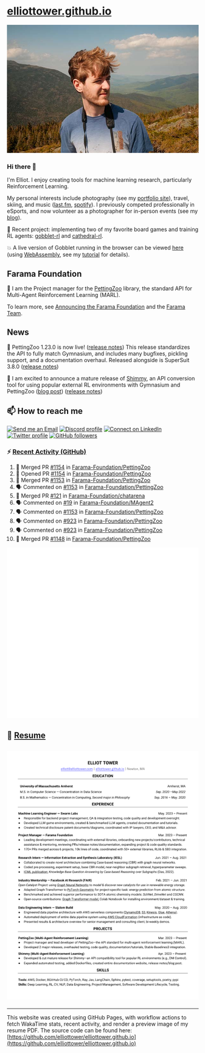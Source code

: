 # [elliottower.github.io](https://github.com/elliottower/elliottower.github.io)

[![A wild Elliot on Mt Washington](https://raw.githubusercontent.com/elliottower/elliottower.github.io/main/src/jpg/DSCF7539-600px.jpg?raw=true)](https://raw.githubusercontent.com/elliottower/elliottower.github.io/main/src/jpg/DSCF7539.jpg?raw=true)

### Hi there 👋

I'm Elliot. I enjoy creating tools for machine learning research, particularly Reinforcement Learning.

My personal interests include photography (see my [portfolio site](https://www.elliottower.com/)), travel, skiing, and music ([last.fm](https://www.last.fm/user/ajsdlfkwer), [spotify](https://open.spotify.com/user/12132818380)). I previously competed professionally in eSports, and now volunteer as a photographer for in-person events (see my [blog](https://www.elliottower.com/stories/?category=events)).

🤖 Recent project: implementing two of my favorite board games and training RL agents: [gobblet-rl](https://github.com/elliottower/gobblet-rl) and [cathedral-rl](https://github.com/elliottower/cathedral-rl). 

💥 A live version of Gobblet running in the browser can be viewed [here](https://elliottower.github.io/gobblet-rl/) (using [WebAssembly](https://webassembly.org/), see my [tutorial](https://github.com/elliottower/gobblet-rl/blob/main/tutorials/WebAssembly/web_assembly.md) for details).

## Farama Foundation

🚀 I am the Project manager for the [PettingZoo](https://github.com/Farama-Foundation/PettingZoo) library, the standard API for Multi-Agent Reinforcement Learning (MARL). 

To learn more, see [Announcing the Farama Foundation](https://farama.org/Announcing-The-Farama-Foundation) and the [Farama Team](https://farama.org/team).

## News

🎉 PettingZoo 1.23.0 is now live! ([release notes](https://github.com/Farama-Foundation/PettingZoo/releases/tag/1.23.0)) This release standardizes the API to fully match Gymnasium, and includes many bugfixes, pickling support, and a documentation overhaul. Released alongside is SuperSuit 3.8.0 ([release notes](https://github.com/Farama-Foundation/SuperSuit/releases/tag/3.8.0)) 

<!-- ![GitHub Release Date](https://img.shields.io/github/release-date/Farama-Foundation/PettingZoo) -->

🎉 I am excited to announce a mature release of [Shimmy](https://github.com/Farama-Foundation/Shimmy), an API conversion tool for using popular external RL environments with Gymnasium and PettingZoo ([blog post](https://farama.org/Announcing-Shimmy)) ([release notes](https://github.com/Farama-Foundation/Shimmy/releases/tag/v1.0.0)) 

## 📫 How to reach me

 [![Send me an Email](https://img.shields.io/badge/email-elliot%40elliottower.com-blue)](mailto:elliot@elliottower.com)
 [![Discord profile](https://img.shields.io/badge/Discord-7289DA?style=flat&logo=discord&logoColor=white)](https://discord.com/users/83091537923145728)
 [![Connect on LinkedIn](https://img.shields.io/badge/--linkedin?label=LinkedIn&logo=LinkedIn&style=social)](https://www.linkedin.com/in/elliot-tower)
 [![Twitter profile](https://img.shields.io/twitter/follow/elliottower?style=social)](https://twitter.com/ElliotTower/)
 [![GitHub followers](https://img.shields.io/github/followers/elliottower?style=social)](https://github.com/elliottower/)

### ⚡ [Recent Activity (GitHub)](https://github.com/elliottower)

<!--START_SECTION:activity-->
1. 🎉 Merged PR [#1154](https://github.com/Farama-Foundation/PettingZoo/pull/1154) in [Farama-Foundation/PettingZoo](https://github.com/Farama-Foundation/PettingZoo)
2. 💪 Opened PR [#1154](https://github.com/Farama-Foundation/PettingZoo/pull/1154) in [Farama-Foundation/PettingZoo](https://github.com/Farama-Foundation/PettingZoo)
3. 🎉 Merged PR [#1153](https://github.com/Farama-Foundation/PettingZoo/pull/1153) in [Farama-Foundation/PettingZoo](https://github.com/Farama-Foundation/PettingZoo)
4. 🗣 Commented on [#1153](https://github.com/Farama-Foundation/PettingZoo/pull/1153#issuecomment-1894585982) in [Farama-Foundation/PettingZoo](https://github.com/Farama-Foundation/PettingZoo)
5. 🎉 Merged PR [#121](https://github.com/Farama-Foundation/chatarena/pull/121) in [Farama-Foundation/chatarena](https://github.com/Farama-Foundation/chatarena)
6. 🗣 Commented on [#19](https://github.com/Farama-Foundation/MAgent2/issues/19#issuecomment-1893913112) in [Farama-Foundation/MAgent2](https://github.com/Farama-Foundation/MAgent2)
7. 🗣 Commented on [#1153](https://github.com/Farama-Foundation/PettingZoo/pull/1153#issuecomment-1893890921) in [Farama-Foundation/PettingZoo](https://github.com/Farama-Foundation/PettingZoo)
8. 🗣 Commented on [#923](https://github.com/Farama-Foundation/PettingZoo/issues/923#issuecomment-1889434426) in [Farama-Foundation/PettingZoo](https://github.com/Farama-Foundation/PettingZoo)
9. 🗣 Commented on [#923](https://github.com/Farama-Foundation/PettingZoo/issues/923#issuecomment-1887545634) in [Farama-Foundation/PettingZoo](https://github.com/Farama-Foundation/PettingZoo)
10. 🎉 Merged PR [#1148](https://github.com/Farama-Foundation/PettingZoo/pull/1148) in [Farama-Foundation/PettingZoo](https://github.com/Farama-Foundation/PettingZoo)
<!--END_SECTION:activity-->


<picture>
  <a href="https://metrics.lecoq.io/insights?user=elliottower">
   <img src="/github-metrics.svg" alt="Metrics">
  </a>
</picture>

## 📄 [Resume](https://elliottower.github.io/src/pdf/resume.pdf)

<!-- PDF-TO-MARKDOWN:START -->
![Page 1](src/png/page1.png "Page 1")
---
<!-- PDF-TO-MARKDOWN:END -->

----

This website was created using GitHub Pages, with workflow actions to fetch WakaTime stats, recent activity, and render a preview image of my resume PDF. The source code can be found here: [https://github.com/elliottower/elliottower.github.io](https://github.com/elliottower/elliottower.github.io)
